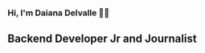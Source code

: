 ### Hi, I'm Daiana Delvalle 👋🙋

## Backend Developer Jr and Journalist

<!--
**daianadelvalle/daianadelvalle** is a ✨ _special_ ✨ repository because its `README.md` (this file) appears on your GitHub profile.

- 🔭 I am currently looking for my first opportunity in the IT world
- 💻 Some skills: Java, Git, Sring Boot, Sring MVC, Spring Security, MySQL, JPA, Jwt.
- 🌱 I’m currently learning NodeJS
- 📫 How to reach me: daianadelvalle43@gmail.com
- 😄 My friends tell me Dai
- ⚡ Things I love: Harry Potter, learning new things, reading, a good cup of coffee and of course, programming..
-->
